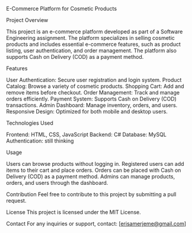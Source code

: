E-Commerce Platform for Cosmetic Products

Project Overview

This project is an e-commerce platform developed as part of a Software Engineering assignment. The platform specializes in selling cosmetic products and includes essential e-commerce features, such as product listing, user authentication, and order management. The platform also supports Cash on Delivery (COD) as a payment method.

Features

User Authentication: Secure user registration and login system.
Product Catalog: Browse a variety of cosmetic products.
Shopping Cart: Add and remove items before checkout.
Order Management: Track and manage orders efficiently.
Payment System: Supports Cash on Delivery (COD) transactions.
Admin Dashboard: Manage inventory, orders, and users.
Responsive Design: Optimized for both mobile and desktop users.

Technologies Used

Frontend: HTML, CSS, JavaScript
Backend: C#
Database: MySQL 
Authentication: still thinking

Usage

Users can browse products without logging in.
Registered users can add items to their cart and place orders.
Orders can be placed with Cash on Delivery (COD) as a payment method.
Admins can manage products, orders, and users through the dashboard.

Contribution
Feel free to contribute to this project by submitting a pull request.

License
This project is licensed under the MIT License.

Contact
For any inquiries or support, contact: [erisamerjeme@gmail.com]


